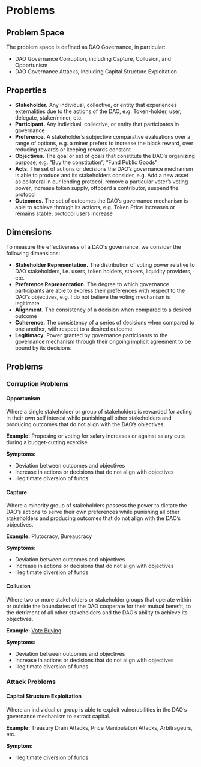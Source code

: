 # Problems

## Problem Space

The problem space is defined as DAO Governance, in particular:

- DAO Governance Corruption, including Capture, Collusion, and Opportunism
- DAO Governance Attacks, including Capital Structure Exploitation

## Properties

- **Stakeholder.** Any individual, collective, or entity that experiences externalities due to the actions of the DAO, e.g. Token-holder, user, delegate, staker/miner, etc.
- **Participant.** Any individual, collective, or entity that participates in governance
- **Preference.** A stakeholder’s subjective comparative evaluations over a range of options, e.g. a miner prefers to increase the block reward, over reducing rewards or keeping rewards constant
- **Objectives.** The goal or set of goals that constitute the DAO’s organizing purpose, e.g. “Buy the constitution”, “Fund Public Goods”
- **Acts.** The set of actions or decisions the DAO’s governance mechanism is able to produce and its stakeholders consider, e.g. Add a new asset as collateral in our lending protocol, remove a particular voter’s voting power, increase token supply, offboard a contributor, suspend the protocol
- **Outcomes.** The set of outcomes the DAO’s governance mechanism is able to achieve through its actions, e.g. Token Price increases or remains stable, protocol users increase

## Dimensions

To measure the effectiveness of a DAO's governance, we consider the following dimensions:

- **Stakeholder Representation.** The distribution of voting power relative to DAO stakeholders, i.e. users, token holders, stakers, liquidity providers, etc.
- **Preference Representation.** The degree to which governance participants are able to express their preferences with respect to the DAO’s objectives, e.g. I do not believe the voting mechanism is legitimate
- **Alignment.** The consistency of a decision when compared to a desired outcome
- **Coherence.** The consistency of a series of decisions when compared to one another, with respect to a desired outcome
- **Legitimacy.** Power granted by governance participants to the governance mechanism through their ongoing implicit agreement to be bound by its decisions

## Problems

### Corruption Problems

#### Opportunism

Where a single stakeholder or group of stakeholders is rewarded for acting in their own self interest while punishing all other stakeholders and producing outcomes that do not align with the DAO’s objectives.

**Example:** Proposing or voting for salary increases or against salary cuts during a budget-cutting exercise.

**Symptoms:**
- Deviation between outcomes and objectives
- Increase in actions or decisions that do not align with objectives
- Illegitimate diversion of funds

#### Capture

Where a minority group of stakeholders possess the power to dictate the DAO’s actions to serve their own preferences while punishing all other stakeholders and producing outcomes that do not align with the DAO’s objectives.

**Example:** Plutocracy, Bureaucracy

**Symptoms:**
- Deviation between outcomes and objectives
- Increase in actions or decisions that do not align with objectives
- Illegitimate diversion of funds

#### Collusion

Where two or more stakeholders or stakeholder groups that operate within or outside the boundaries of the DAO cooperate for their mutual benefit, to the detriment of all other stakeholders and the DAO’s ability to achieve its objectives.

**Example:** [Vote Buying](https://hackingdistributed.com/2018/07/02/on-chain-vote-buying/)

**Symptoms:**
- Deviation between outcomes and objectives
- Increase in actions or decisions that do not align with objectives
- Illegitimate diversion of funds

### Attack Problems

#### Capital Structure Exploitation

Where an individual or group is able to exploit vulnerabilities in the DAO’s governance mechanism to extract capital.

**Example:** Treasury Drain Attacks, Price Manipulation Attacks, Arbitrageurs, etc.

**Symptom:**
- Illegitimate diversion of funds